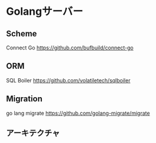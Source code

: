 # Golangサーバー

## Scheme

Connect Go
https://github.com/bufbuild/connect-go


## ORM

SQL Boiler
https://github.com/volatiletech/sqlboiler

## Migration

go lang migrate
https://github.com/golang-migrate/migrate


## アーキテクチャ
